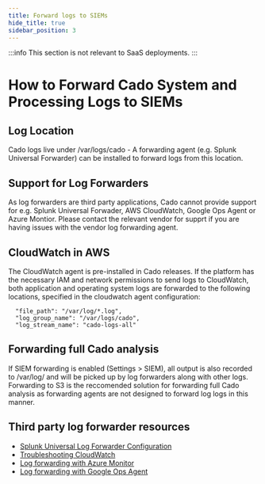 ```yaml
---
title: Forward logs to SIEMs
hide_title: true
sidebar_position: 3
---
```


:::info
This section is not relevant to SaaS deployments.
:::

# How to Forward Cado System and Processing Logs to SIEMs

## Log Location
Cado logs live under /var/logs/cado - A forwarding agent (e.g. Splunk Universal Forwarder) can be installed to forward logs from this location.

## Support for Log Forwarders
As log forwarders are third party applications, Cado cannot provide support for e.g. Splunk Universal Forwader, AWS CloudWatch, Google Ops Agent or Azure Montior. Please contact the relevant vendor for supprt if you are having issues with the vendor log forwarding agent.

## CloudWatch in AWS
The CloudWatch agent is pre-installed in Cado releases.
If the platform has the necessary IAM and network permissions to send logs to CloudWatch, both application and operating system logs are forwarded to the following locations, specified in the cloudwatch agent configuration:

```
  "file_path": "/var/log/*.log",
  "log_group_name": "/var/logs/cado",
  "log_stream_name": "cado-logs-all"
```

## Forwarding full Cado analysis
If SIEM forwarding is enabled (Settings > SIEM), all output is also recorded to /var/log/ and will be picked up by log forwarders along with other logs.
Forwarding to S3 is the reccomended solution for forwarding full Cado analysis as forwarding agents are not designed to forward log logs in this manner.

## Third party log forwarder resources
* [Splunk Universal Log Forwarder Configuration](https://docs.splunk.com/Documentation/Forwarder/9.4.0/Forwarder/Configuretheuniversalforwarder)
* [Troubleshooting CloudWatch](https://docs.aws.amazon.com/AmazonCloudWatch/latest/monitoring/troubleshooting-CloudWatch-Agent.html)
* [Log forwarding with Azure Monitor](https://learn.microsoft.com/en-us/azure/azure-monitor/essentials/data-collection-rule-structure)
* [Log forwarding with Google Ops Agent](https://cloud.google.com/logging/docs/agent/ops-agent/configuration)
